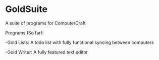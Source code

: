 GoldSuite
===========

A suite of programs for ComputerCraft

Programs (So far):

-Gold Lists: A todo list with fully functional syncing between computers

-Gold Writer: A fully featured text editor
